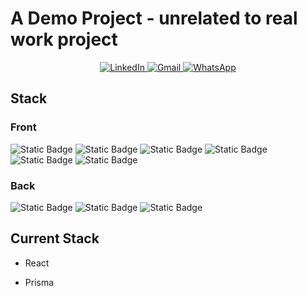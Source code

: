 # A Demo Project - unrelated to real work project

<p align="center">
  <a href="https://www.linkedin.com/in/liuchen27/">
    <img src="https://img.shields.io/badge/linkedin-%230077B5?style=for-the-badge&logo=linkedin" alt="LinkedIn">
  </a>
  <a href="mailto:liu.chenbusiness@gmail.com">
    <img src="https://img.shields.io/badge/Gmail-D14836?style=for-the-badge&logo=gmail&logoColor=white" alt="Gmail">
  </a>
  <a href="https://wa.me/491772289641">
    <img src="https://img.shields.io/badge/WhatsApp-25D366?style=for-the-badge&logo=whatsapp&logoColor=white" alt="WhatsApp">
  </a>
</p>

## Stack
 ### Front
  ![Static Badge](https://img.shields.io/badge/Made_with-Typescript-orange?logo=typescript)
  ![Static Badge](https://img.shields.io/badge/Made_with-React-orange?logo=react)
  ![Static Badge](https://img.shields.io/badge/Made_with-Formik-orange?logo=formik)
  ![Static Badge](https://img.shields.io/badge/Made_with-MUI-orange?logo=mui)
  ![Static Badge](https://img.shields.io/badge/Made_with-Webpack-orange?logo=webpack)
  ![Static Badge](https://img.shields.io/badge/Made_with-yarn-orange?logo=yarn)

### Back
 ![Static Badge](https://img.shields.io/badge/Made_with-Prisma-orange?logo=prisma)
 ![Static Badge](https://img.shields.io/badge/Made_with-SQLite-orange?logo=sqlite)
 ![Static Badge](https://img.shields.io/badge/Made_with-Express-orange?logo=express)

## Current Stack 

 - React 

 - Prisma
